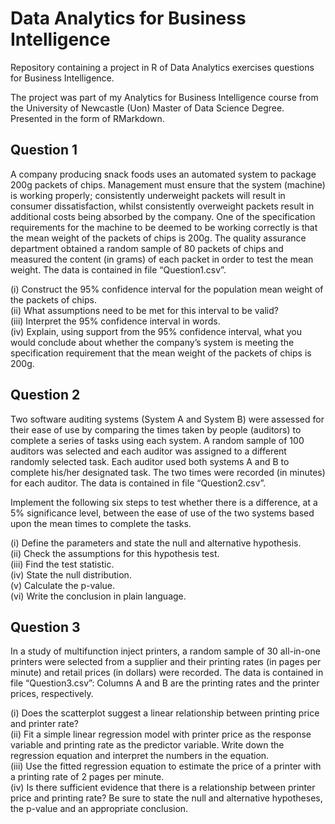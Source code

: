 # Data Analytics for Business Intelligence
 
 Repository containing a project in R of Data Analytics exercises questions for Business Intelligence.<br>
 
 The project was part of my Analytics for Business Intelligence course from the University of Newcastle (Uon) Master of Data Science Degree. Presented in the form of RMarkdown.
 
 ##  Question 1<br>

A company producing snack foods uses an automated system to package 200g packets of chips. Management must ensure that the system (machine) is working properly; consistently underweight packets will result in consumer dissatisfaction, whilst consistently overweight packets result in additional costs being absorbed by the company. One of the specification requirements for the machine to be deemed to be working correctly is that the mean weight
of the packets of chips is 200g. The quality assurance department obtained a random sample of 80 packets of chips and measured the content (in grams) of each packet in order to test the mean weight. The data is contained in file “Question1.csv”.<br>

(i) Construct the 95% confidence interval for the population mean weight of the packets of chips.<br>
(ii) What assumptions need to be met for this interval to be valid?<br>
(iii) Interpret the 95% confidence interval in words.<br>
(iv) Explain, using support from the 95% confidence interval, what you would conclude about whether the company’s system is meeting the specification requirement that the mean weight of the packets of chips is 200g.<br>

## Question 2<br>

Two software auditing systems (System A and System B) were assessed for their ease of use by comparing the times taken by people (auditors) to complete a series of tasks using each system. A random sample of 100 auditors was selected and each auditor was assigned to a different randomly selected task. Each auditor used both systems A and B to complete his/her designated task. The two times were recorded (in minutes) for each auditor. The data is
contained in file “Question2.csv”.<br>

Implement the following six steps to test whether there is a difference, at a 5% significance level, between the ease of use of the two systems based upon the mean times to complete the tasks.<br>

(i) Define the parameters and state the null and alternative hypothesis.<br>
(ii) Check the assumptions for this hypothesis test.<br>
(iii) Find the test statistic.<br>
(iv) State the null distribution.<br>
(v) Calculate the p-value.<br>
(vi) Write the conclusion in plain language.<br>

## Question 3<br> 

In a study of multifunction inject printers, a random sample of 30 all-in-one printers were selected from a supplier and their printing rates (in pages per minute) and retail prices (in dollars) were recorded. The data is contained in file “Question3.csv”: Columns A and B are the printing rates and the printer prices, respectively.<br>

(i) Does the scatterplot suggest a linear relationship between printing price and printer rate?<br>
(ii) Fit a simple linear regression model with printer price as the response variable and printing rate as the predictor variable. Write down the regression equation and interpret the numbers in the equation.<br>
(iii) Use the fitted regression equation to estimate the price of a printer with a printing rate of 2 pages per minute.<br>
(iv) Is there sufficient evidence that there is a relationship between printer price and printing rate? Be sure to state the null and alternative hypotheses, the p-value and an appropriate conclusion.












